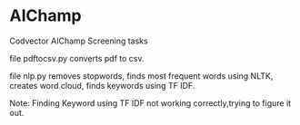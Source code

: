 # AIChamp

Codvector AIChamp Screening tasks

file pdftocsv.py converts pdf to csv.

file nlp.py removes stopwords, finds most frequent words using NLTK, creates word cloud, finds keywords using TF IDF.

Note: Finding Keyword using TF IDF not working correctly,trying to figure it out.

